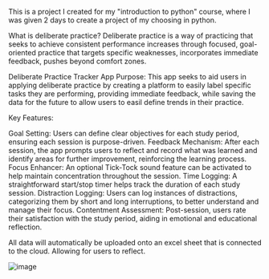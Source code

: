 This is a project I created for my "introduction to python" course, where I was given 2 days to create a project of my choosing in python.

What is deliberate practice?
Deliberate practice is a way of practicing that seeks to achieve consistent performance increases through
focused, goal-oriented practice that targets specific weaknesses, incorporates immediate feedback, pushes beyond comfort zones.

Deliberate Practice Tracker App
Purpose: This app seeks to aid users in applying deliberate practice by creating a platform to easily label specific tasks they are performing, providing immediate feedback, while saving the data
for the future to allow users to easil define trends in their practice.

Key Features:

Goal Setting: Users can define clear objectives for each study period, ensuring each session is purpose-driven.
Feedback Mechanism: After each session, the app prompts users to reflect and record what was learned and identify areas for further improvement, reinforcing the learning process.
Focus Enhancer: An optional Tick-Tock sound feature can be activated to help maintain concentration throughout the session.
Time Logging: A straightforward start/stop timer helps track the duration of each study session.
Distraction Logging: Users can log instances of distractions, categorizing them by short and long interruptions, to better understand and manage their focus.
Contentment Assessment: Post-session, users rate their satisfaction with the study period, aiding in emotional and educational reflection.

All data will automatically be uploaded onto an excel sheet that is connected to the cloud. Allowing for users to reflect.

![image](https://github.com/user-attachments/assets/220ecf08-aea3-4937-8232-1d27b97b084d)
